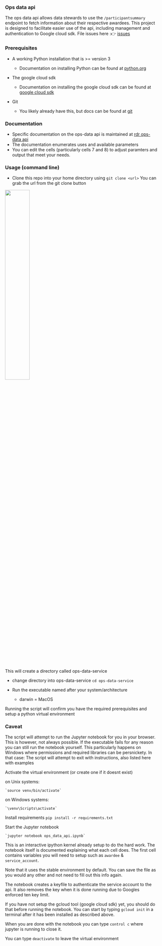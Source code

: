 ### Ops data api
The ops data api allows data stewards to use the `/participantsummary` endpoint to fetch information about their respective awardees.
This project is designed to facilitate easier use of the api, including management and authentication to Google cloud sdk.
File issues here :👉 [issues](https://github.com/all-of-us/ops-data-service/issues)

### Prerequisites
* A working Python installation that is >= version 3
	* Documentation on installing Python can be found at [python.org](https://www.python.org/downloads/) 

* The google cloud sdk
	* Documentation on installing the google cloud sdk can be found at [google cloud sdk](https://cloud.google.com/sdk/install) 	

* Git
	* You likely already have this, but docs can be found at [git](https://git-scm.com/book/en/v2/Getting-Started-Installing-Git)

### Documentation
* Specific documentation on the ops-data api is maintained at [rdr ops-data api](https://github.com/all-of-us/raw-data-repository/blob/master/opsdataAPI.md)
* The documentation enumerates uses and available parameters
* You can edit the cells (particularly cells 7 and 8) to adjust paramters and output that meet your needs.


### Usage (command line)
* Clone this repo into your home directory using `git clone <url>`
    You can grab the url from the git clone button


<img src="assets/git_clone.png" width=40%>

This will create a directory called ops-data-service
* change directory into ops-data-service
     `cd ops-data-service` 

* Run the executable named after your system/architecture
	* darwin = MacOS

Running the script will confirm you have the required prerequisites and setup a python virtual environment

### Caveat
The script will attempt to run the Jupyter notebook for you in your browser. This is however, not always possible.
If the executable fails for any reason you can still run the notebook yourself. 
This particularly happens on Windows where permissions and required libraries can be persnickety.
In that case:
The script will attempt to exit with instructions, also listed here with examples

Activate the virtual environment (or create one if it doesnt exist)

on Unix systems:

	`source venv/bin/activate`
	
on Windows systems:

	`\venv\Scripts\activate`

Install requirements
	`pip install -r requirements.txt`

Start the Jupyter notebook

	`jupyter notebook ops_data_api.ipynb`

This is an interactive ipython kernel already setup to do the hard work.
The notebook itself is documented explaining what each cell does.
The first cell contains variables you will need to setup such as `awardee` & `service_account`.

Note that it uses the stable environment by default.
You can save the file as you would any other and not need to fill out this info again.

The notebook creates a keyfile to authenticate the service account to the api.
It also removes the key when it is done running due to Googles enforced ten key limit.

If you have not setup the gcloud tool (google cloud sdk) yet, you should do that before running the notebook.
You can start by typing `gcloud init` in a terminal after it has been installed as described above.

When you are done with the notebook you can type `control c` where jupyter is running to close it.

You can type `deactivate` to leave the virtual environment
